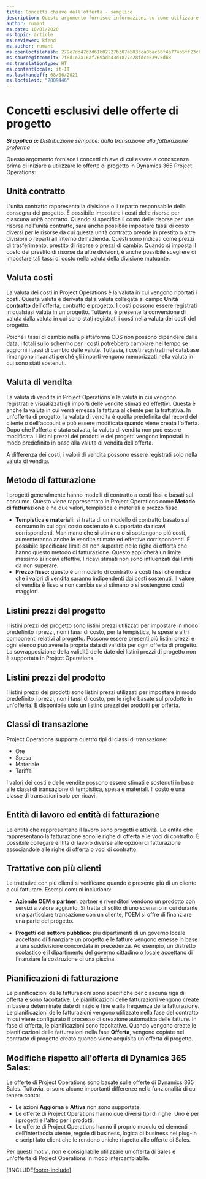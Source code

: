 ```yaml
---
title: Concetti chiave dell'offerta - semplice
description: Questo argomento fornisce informazioni su come utilizzare le offerte di progetto in Project Operations.
author: rumant
ms.date: 10/01/2020
ms.topic: article
ms.reviewer: kfend
ms.author: rumant
ms.openlocfilehash: 279e7dd47d3d61b02227b307a5833ca0bac66f4a774b5ff23cb69aac417e2f0e
ms.sourcegitcommit: 7f8d1e7a16af769adb43d1877c28fdce53975db8
ms.translationtype: HT
ms.contentlocale: it-IT
ms.lasthandoff: 08/06/2021
ms.locfileid: "7009446"
---
```

# <a name="concepts-unique-to-project-quotes"></a>Concetti esclusivi delle offerte di progetto

_**Si applica a:** Distribuzione semplice: dalla transazione alla fatturazione proforma_


Questo argomento fornisce i concetti chiave di cui essere a conoscenza prima di iniziare a utilizzare le offerte di progetto in Dynamics 365 Project Operations:

## <a name="contracting-unit"></a>Unità contratto

L'unità contratto rappresenta la divisione o il reparto responsabile della consegna del progetto. È possibile impostare i costi delle risorse per ciascuna unità contratto. Quando si specifica il costo delle risorse per una risorsa nell'unità contratto, sarà anche possibile impostare tassi di costo diversi per le risorse da cui questa unità contratto prende in prestito o altre divisioni o reparti all'interno dell'azienda. Questi sono indicati come prezzi di trasferimento, prestito di risorse o prezzi di cambio. Quando si imposta il costo del prestito di risorse da altre divisioni, è anche possibile scegliere di impostare tali tassi di costo nella valuta della divisione mutuante.

## <a name="cost-currency"></a>Valuta costi

La valuta dei costi in Project Operations è la valuta in cui vengono riportati i costi. Questa valuta è derivata dalla valuta collegata al campo **Unità contratto** dell'offerta, contratto e progetto. I costi possono essere registrati in qualsiasi valuta in un progetto. Tuttavia, è presente la conversione di valuta dalla valuta in cui sono stati registrati i costi nella valuta dei costi del progetto.

Poiché i tassi di cambio nella piattaforma CDS non possono dipendere dalla data, i totali sullo schermo per i costi potrebbero cambiare nel tempo se aggiorni i tassi di cambio delle valute. Tuttavia, i costi registrati nel database rimangono invariati perché gli importi vengono memorizzati nella valuta in cui sono stati sostenuti.

## <a name="sales-currency"></a>Valuta di vendita

La valuta di vendita in Project Operations è la valuta in cui vengono registrati e visualizzati gli importi delle vendite stimati ed effettivi. Questa è anche la valuta in cui verrà emessa la fattura al cliente per la trattativa. In un'offerta di progetto, la valuta di vendita è quella predefinita dal record del cliente o dell'account e può essere modificata quando viene creata l'offerta. Dopo che l'offerta è stata salvata, la valuta di vendita non può essere modificata. I listini prezzi dei prodotti e dei progetti vengono impostati in modo predefinito in base alla valuta di vendita dell'offerta.

A differenza dei costi, i valori di vendita possono essere registrati solo nella valuta di vendita.

## <a name="billing-method"></a>Metodo di fatturazione

I progetti generalmente hanno modelli di contratto a costi fissi e basati sul consumo. Questo viene rappresentato in Project Operations come **Metodo di fatturazione** e ha due valori, tempistica e materiali e prezzo fisso.

- **Tempistica e materiali:** si tratta di un modello di contratto basato sul consumo in cui ogni costo sostenuto è supportato da ricavi corrispondenti. Man mano che si stimano o si sostengono più costi, aumenteranno anche le vendite stimate ed effettive corrispondenti. È possibile specificare limiti da non superare nelle righe di offerta che hanno questo metodo di fatturazione. Questo applicherà un limite massimo ai ricavi effettivi. I ricavi stimati non sono influenzati dai limiti da non superare.
- **Prezzo fisso:** questo è un modello di contratto a costi fissi che indica che i valori di vendita saranno indipendenti dai costi sostenuti. Il valore di vendita è fisso e non cambia se si stimano o si sostengono costi maggiori.

## <a name="project-price-lists"></a>Listini prezzi del progetto

I listini prezzi del progetto sono listini prezzi utilizzati per impostare in modo predefinito i prezzi, non i tassi di costo, per la tempistica, le spese e altri componenti relativi al progetto. Possono essere presenti più listini prezzi e ogni elenco può avere la propria data di validità per ogni offerta di progetto. La sovrapposizione della validità delle date dei listini prezzi di progetto non è supportata in Project Operations.

## <a name="product-price-lists"></a>Listini prezzi del prodotto

I listini prezzi dei prodotti sono listini prezzi utilizzati per impostare in modo predefinito i prezzi, non i tassi di costo, per le righe basate sul prodotto in un'offerta. È disponibile solo un listino prezzi dei prodotti per offerta.

## <a name="transaction-classes"></a>Classi di transazione

Project Operations supporta quattro tipi di classi di transazione:

- Ore
- Spesa
- Materiale
- Tariffa

I valori dei costi e delle vendite possono essere stimati e sostenuti in base alle classi di transazione di tempistica, spesa e materiali. Il costo è una classe di transazioni solo per ricavi.

## <a name="work-entities-and-billing-entities"></a>Entità di lavoro ed entità di fatturazione

Le entità che rappresentano il lavoro sono progetti e attività. Le entità che rappresentano la fatturazione sono le righe di offerta e le voci di contratto. È possibile collegare entità di lavoro diverse alle opzioni di fatturazione associandole alle righe di offerta o voci di contratto.

## <a name="multi-customer-deals"></a>Trattative con più clienti

Le trattative con più clienti si verificano quando è presente più di un cliente a cui fatturare. Esempi comuni includono:

- **Aziende OEM e partner:** partner e rivenditori vendono un prodotto con servizi a valore aggiunto. Si tratta di solito di uno scenario in cui durante una particolare transazione con un cliente, l'OEM si offre di finanziare una parte del progetto. 

- **Progetti del settore pubblico:** più dipartimenti di un governo locale accettano di finanziare un progetto e le fatture vengono emesse in base a una suddivisione concordata in precedenza. Ad esempio, un distretto scolastico e il dipartimento del governo cittadino o locale accettano di finanziare la costruzione di una piscina.

## <a name="invoice-schedules"></a>Pianificazioni di fatturazione

Le pianificazioni delle fatturazioni sono specifiche per ciascuna riga di offerta e sono facoltative. Le pianificazioni delle fatturazioni vengono create in base a determinate date di inizio e fine e alla frequenza della fatturazione. Le pianificazioni delle fatturazioni vengono utilizzate nella fase del contratto in cui viene configurato il processo di creazione automatica delle fatture. In fase di offerta, le pianificazioni sono facoltative. Quando vengono create le pianificazioni delle fatturazioni nella fase **Offerta**, vengono copiate nel contratto di progetto creato quando viene acquisita un'offerta di progetto.

## <a name="changes-from-dynamics-365-sales-quote"></a>Modifiche rispetto all'offerta di Dynamics 365 Sales:

Le offerte di Project Operations sono basate sulle offerte di Dynamics 365 Sales. Tuttavia, ci sono alcune importanti differenze nella funzionalità di cui tenere conto:

- Le azioni **Aggiorna** e **Attiva** non sono supportate.
- Le offerte di Project Operations hanno due diversi tipi di righe. Uno è per i progetti e l'altro per i prodotti.
- Le offerte di Project Operations hanno il proprio modulo ed elementi dell'interfaccia utente, regole di business, logica di business nei plug-in e script lato client che le rendono uniche rispetto alle offerte di Sales.

Per questi motivi, non è consigliabile utilizzare un'offerta di Sales e un'offerta di Project Operations in modo intercambiabile.


[!INCLUDE[footer-include](../../includes/footer-banner.md)]
